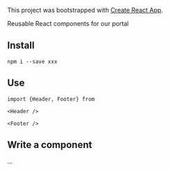 This project was bootstrapped with [Create React App](https://github.com/facebook/create-react-app).

Reusable React components for our portal

## Install
```
npm i --save xxx
```

## Use
```
import {Header, Footer} from

<Header />

<Footer />
```


## Write a component
...
